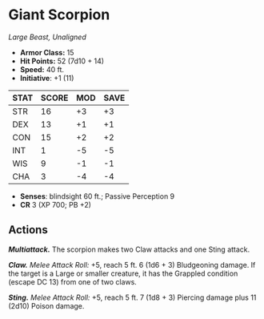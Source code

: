 # Giant Scorpion

*Large Beast, Unaligned*

- **Armor Class:** 15
- **Hit Points:** 52 (7d10 + 14)
- **Speed:** 40 ft.
- **Initiative**: +1 (11)

|STAT|SCORE|MOD|SAVE|
| --- | --- | --- | ---- |
| STR | 16 | +3 | +3 |
| DEX | 13 | +1 | +1 |
| CON | 15 | +2 | +2 |
| INT | 1 | -5 | -5 |
| WIS | 9 | -1 | -1 |
| CHA | 3 | -4 | -4 |

- **Senses**: blindsight 60 ft.; Passive Perception 9
- **CR** 3 (XP 700; PB +2)

## Actions

***Multiattack.*** The scorpion makes two Claw attacks and one Sting attack.

***Claw.*** *Melee Attack Roll:* +5, reach 5 ft. 6 (1d6 + 3) Bludgeoning damage. If the target is a Large or smaller creature, it has the Grappled condition (escape DC 13) from one of two claws.

***Sting.*** *Melee Attack Roll:* +5, reach 5 ft. 7 (1d8 + 3) Piercing damage plus 11 (2d10) Poison damage.

